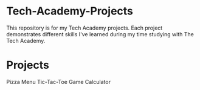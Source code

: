 # Tech-Academy-Projects

This repository is for my Tech Academy projects. Each project demonstrates different skills I've learned during my time studying with The Tech Academy.

# Projects

Pizza Menu
Tic-Tac-Toe Game
Calculator
